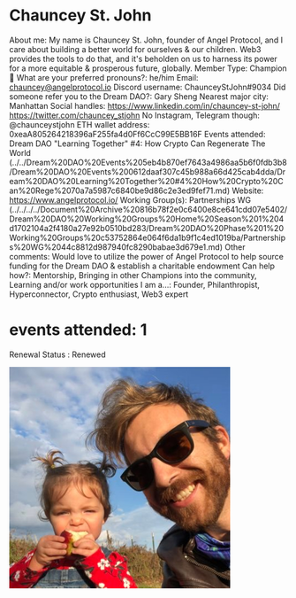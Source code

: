 # Chauncey St. John

About me: My name is Chauncey St. John, founder of Angel Protocol, and I care about building a better world for ourselves & our children. Web3 provides the tools to do that, and it's beholden on us to harness its power for a more equitable & prosperous future, globally.
Member Type: Champion 🙌
What are your preferred pronouns?: he/him
Email: chauncey@angelprotocol.io
Discord username: ChaunceyStJohn#9034
Did someone refer you to the Dream DAO?: Gary Sheng
Nearest major city: Manhattan
Social handles: https://www.linkedin.com/in/chauncey-st-john/
https://twitter.com/chauncey_stjohn
No Instagram, Telegram though: @chaunceystjohn
ETH wallet address: 0xeaA805264218396aF255fa4d0Ff6CcC99E5BB16F
Events attended: Dream DAO "Learning Together" #4: How Crypto Can Regenerate The World (../../Dream%20DAO%20Events%205eb4b870ef7643a4986aa5b6f0fdb3b8/Dream%20DAO%20Events%200612daaf307c45b988a66d425cab4dda/Dream%20DAO%20Learning%20Together%20#4%20How%20Crypto%20Can%20Rege%2070a7a5987c6840be9d86c2e3ed9fef71.md)
Website: https://www.angelprotocol.io/
Working Group(s): Partnerships WG (../../../../Document%20Archive%20816b78f2e0c6400e8ce641cdd07e5402/Dream%20DAO%20Working%20Groups%20Home%20Season%201%204d1702104a2f4180a27e92b0510bd283/Dream%20DAO%20Phase%201%20Working%20Groups%20c53752864e064f6da1b9f1c4ed1019ba/Partnerships%20WG%2044c8812d987940fc8290babae3d679e1.md)
Other comments: Would love to utilize the power of Angel Protocol to help source funding for the Dream DAO & establish a charitable endowment
Can help how?: Mentorship, Bringing in other Champions into the community, Learning and/or work opportunities
I am a...: Founder, Philanthropist, Hyperconnector, Crypto enthusiast, Web3 expert
# events attended: 1
Renewal Status : Renewed

![Untitled](../../Dream%20DAO%20Voting%20Member%20List%201790792012994a419257db8f8a7807ff/%5BS2%5D%20Dream%20DAO%20Founding%20Voting%20Member%20List%202c05a57dde504a87a8ced236cce0b149/Chauncey%20St%20John%202aa9569ef09c43aa92d894c43f0bead5/Untitled.png)